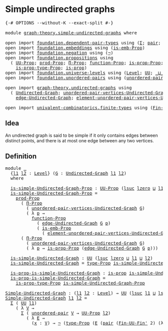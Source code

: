 # Simple undirected graphs

<pre class="Agda"><a id="37" class="Symbol">{-#</a> <a id="41" class="Keyword">OPTIONS</a> <a id="49" class="Pragma">--without-K</a> <a id="61" class="Pragma">--exact-split</a> <a id="75" class="Symbol">#-}</a>

<a id="80" class="Keyword">module</a> <a id="87" href="graph-theory.simple-undirected-graphs.html" class="Module">graph-theory.simple-undirected-graphs</a> <a id="125" class="Keyword">where</a>

<a id="132" class="Keyword">open</a> <a id="137" class="Keyword">import</a> <a id="144" href="foundation.dependent-pair-types.html" class="Module">foundation.dependent-pair-types</a> <a id="176" class="Keyword">using</a> <a id="182" class="Symbol">(</a><a id="183" href="foundation-core.dependent-pair-types.html#515" class="Record">Σ</a><a id="184" class="Symbol">;</a> <a id="186" href="foundation-core.dependent-pair-types.html#588" class="InductiveConstructor">pair</a><a id="190" class="Symbol">;</a> <a id="192" href="foundation-core.dependent-pair-types.html#605" class="Field">pr1</a><a id="195" class="Symbol">;</a> <a id="197" href="foundation-core.dependent-pair-types.html#617" class="Field">pr2</a><a id="200" class="Symbol">)</a>
<a id="202" class="Keyword">open</a> <a id="207" class="Keyword">import</a> <a id="214" href="foundation.embeddings.html" class="Module">foundation.embeddings</a> <a id="236" class="Keyword">using</a> <a id="242" class="Symbol">(</a><a id="243" href="foundation.embeddings.html#1958" class="Function">is-emb-Prop</a><a id="254" class="Symbol">)</a>
<a id="256" class="Keyword">open</a> <a id="261" class="Keyword">import</a> <a id="268" href="foundation.negation.html" class="Module">foundation.negation</a> <a id="288" class="Keyword">using</a> <a id="294" class="Symbol">(</a><a id="295" href="foundation-core.negation.html#465" class="Function">¬</a><a id="296" class="Symbol">)</a>
<a id="298" class="Keyword">open</a> <a id="303" class="Keyword">import</a> <a id="310" href="foundation.propositions.html" class="Module">foundation.propositions</a> <a id="334" class="Keyword">using</a>
  <a id="342" class="Symbol">(</a> <a id="344" href="foundation-core.propositions.html#1393" class="Function">UU-Prop</a><a id="351" class="Symbol">;</a> <a id="353" href="foundation-core.propositions.html#5874" class="Function">prod-Prop</a><a id="362" class="Symbol">;</a> <a id="364" href="foundation-core.propositions.html#6694" class="Function">Π-Prop</a><a id="370" class="Symbol">;</a> <a id="372" href="foundation-core.propositions.html#8294" class="Function">function-Prop</a><a id="385" class="Symbol">;</a> <a id="387" href="foundation-core.propositions.html#11058" class="Function">is-prop-Prop</a><a id="399" class="Symbol">;</a> <a id="401" href="foundation-core.propositions.html#1495" class="Function">type-Prop</a><a id="410" class="Symbol">;</a>
    <a id="416" href="foundation-core.propositions.html#1562" class="Function">is-prop-type-Prop</a><a id="433" class="Symbol">;</a> <a id="435" href="foundation-core.propositions.html#1309" class="Function">is-prop</a><a id="442" class="Symbol">)</a>
<a id="444" class="Keyword">open</a> <a id="449" class="Keyword">import</a> <a id="456" href="foundation.universe-levels.html" class="Module">foundation.universe-levels</a> <a id="483" class="Keyword">using</a> <a id="489" class="Symbol">(</a><a id="490" href="Agda.Primitive.html#597" class="Postulate">Level</a><a id="495" class="Symbol">;</a> <a id="497" href="foundation-core.universe-levels.html#235" class="Primitive">UU</a><a id="499" class="Symbol">;</a> <a id="501" href="Agda.Primitive.html#810" class="Primitive Operator">_⊔_</a><a id="504" class="Symbol">;</a> <a id="506" href="Agda.Primitive.html#780" class="Primitive">lsuc</a><a id="510" class="Symbol">;</a> <a id="512" href="Agda.Primitive.html#764" class="Primitive">lzero</a><a id="517" class="Symbol">)</a>
<a id="519" class="Keyword">open</a> <a id="524" class="Keyword">import</a> <a id="531" href="foundation.unordered-pairs.html" class="Module">foundation.unordered-pairs</a> <a id="558" class="Keyword">using</a> <a id="564" class="Symbol">(</a><a id="565" href="foundation.unordered-pairs.html#2489" class="Function">unordered-pair</a><a id="579" class="Symbol">)</a>

<a id="582" class="Keyword">open</a> <a id="587" class="Keyword">import</a> <a id="594" href="graph-theory.undirected-graphs.html" class="Module">graph-theory.undirected-graphs</a> <a id="625" class="Keyword">using</a>
  <a id="633" class="Symbol">(</a> <a id="635" href="graph-theory.undirected-graphs.html#1060" class="Function">Undirected-Graph</a><a id="651" class="Symbol">;</a> <a id="653" href="graph-theory.undirected-graphs.html#1325" class="Function">unordered-pair-vertices-Undirected-Graph</a><a id="693" class="Symbol">;</a>
    <a id="699" href="graph-theory.undirected-graphs.html#1926" class="Function">edge-Undirected-Graph</a><a id="720" class="Symbol">;</a> <a id="722" href="graph-theory.undirected-graphs.html#1661" class="Function">element-unordered-pair-vertices-Undirected-Graph</a><a id="770" class="Symbol">)</a>

<a id="773" class="Keyword">open</a> <a id="778" class="Keyword">import</a> <a id="785" href="univalent-combinatorics.finite-types.html" class="Module">univalent-combinatorics.finite-types</a> <a id="822" class="Keyword">using</a> <a id="828" class="Symbol">(</a><a id="829" href="univalent-combinatorics.finite-types.html#9305" class="Function">Fin-UU-Fin&#39;</a><a id="840" class="Symbol">)</a>
</pre>
## Idea

An undirected graph is said to be simple if it only contains edges between distinct points, and there is at most one edge between any two vertices.

## Definition

<pre class="Agda"><a id="1028" class="Keyword">module</a> <a id="1035" href="graph-theory.simple-undirected-graphs.html#1035" class="Module">_</a>
  <a id="1039" class="Symbol">{</a><a id="1040" href="graph-theory.simple-undirected-graphs.html#1040" class="Bound">l1</a> <a id="1043" href="graph-theory.simple-undirected-graphs.html#1043" class="Bound">l2</a> <a id="1046" class="Symbol">:</a> <a id="1048" href="Agda.Primitive.html#597" class="Postulate">Level</a><a id="1053" class="Symbol">}</a> <a id="1055" class="Symbol">(</a><a id="1056" href="graph-theory.simple-undirected-graphs.html#1056" class="Bound">G</a> <a id="1058" class="Symbol">:</a> <a id="1060" href="graph-theory.undirected-graphs.html#1060" class="Function">Undirected-Graph</a> <a id="1077" href="graph-theory.simple-undirected-graphs.html#1040" class="Bound">l1</a> <a id="1080" href="graph-theory.simple-undirected-graphs.html#1043" class="Bound">l2</a><a id="1082" class="Symbol">)</a>
  <a id="1086" class="Keyword">where</a>

  <a id="1095" href="graph-theory.simple-undirected-graphs.html#1095" class="Function">is-simple-Undirected-Graph-Prop</a> <a id="1127" class="Symbol">:</a> <a id="1129" href="foundation-core.propositions.html#1393" class="Function">UU-Prop</a> <a id="1137" class="Symbol">(</a><a id="1138" href="Agda.Primitive.html#780" class="Primitive">lsuc</a> <a id="1143" href="Agda.Primitive.html#764" class="Primitive">lzero</a> <a id="1149" href="Agda.Primitive.html#810" class="Primitive Operator">⊔</a> <a id="1151" href="graph-theory.simple-undirected-graphs.html#1040" class="Bound">l1</a> <a id="1154" href="Agda.Primitive.html#810" class="Primitive Operator">⊔</a> <a id="1156" href="graph-theory.simple-undirected-graphs.html#1043" class="Bound">l2</a><a id="1158" class="Symbol">)</a>
  <a id="1162" href="graph-theory.simple-undirected-graphs.html#1095" class="Function">is-simple-Undirected-Graph-Prop</a> <a id="1194" class="Symbol">=</a>
    <a id="1200" href="foundation-core.propositions.html#5874" class="Function">prod-Prop</a>
      <a id="1216" class="Symbol">(</a> <a id="1218" href="foundation-core.propositions.html#6694" class="Function">Π-Prop</a>
        <a id="1233" class="Symbol">(</a> <a id="1235" href="graph-theory.undirected-graphs.html#1325" class="Function">unordered-pair-vertices-Undirected-Graph</a> <a id="1276" href="graph-theory.simple-undirected-graphs.html#1056" class="Bound">G</a><a id="1277" class="Symbol">)</a>
        <a id="1287" class="Symbol">(</a> <a id="1289" class="Symbol">λ</a> <a id="1291" href="graph-theory.simple-undirected-graphs.html#1291" class="Bound">p</a> <a id="1293" class="Symbol">→</a>
          <a id="1305" href="foundation-core.propositions.html#8294" class="Function">function-Prop</a>
            <a id="1331" class="Symbol">(</a> <a id="1333" href="graph-theory.undirected-graphs.html#1926" class="Function">edge-Undirected-Graph</a> <a id="1355" href="graph-theory.simple-undirected-graphs.html#1056" class="Bound">G</a> <a id="1357" href="graph-theory.simple-undirected-graphs.html#1291" class="Bound">p</a><a id="1358" class="Symbol">)</a>
            <a id="1372" class="Symbol">(</a> <a id="1374" href="foundation.embeddings.html#1958" class="Function">is-emb-Prop</a>
              <a id="1400" class="Symbol">(</a> <a id="1402" href="graph-theory.undirected-graphs.html#1661" class="Function">element-unordered-pair-vertices-Undirected-Graph</a> <a id="1451" href="graph-theory.simple-undirected-graphs.html#1056" class="Bound">G</a> <a id="1453" href="graph-theory.simple-undirected-graphs.html#1291" class="Bound">p</a><a id="1454" class="Symbol">))))</a>
      <a id="1465" class="Symbol">(</a> <a id="1467" href="foundation-core.propositions.html#6694" class="Function">Π-Prop</a>
        <a id="1482" class="Symbol">(</a> <a id="1484" href="graph-theory.undirected-graphs.html#1325" class="Function">unordered-pair-vertices-Undirected-Graph</a> <a id="1525" href="graph-theory.simple-undirected-graphs.html#1056" class="Bound">G</a><a id="1526" class="Symbol">)</a>
        <a id="1536" class="Symbol">(</a> <a id="1538" class="Symbol">λ</a> <a id="1540" href="graph-theory.simple-undirected-graphs.html#1540" class="Bound">p</a> <a id="1542" class="Symbol">→</a> <a id="1544" href="foundation-core.propositions.html#11058" class="Function">is-prop-Prop</a> <a id="1557" class="Symbol">(</a><a id="1558" href="graph-theory.undirected-graphs.html#1926" class="Function">edge-Undirected-Graph</a> <a id="1580" href="graph-theory.simple-undirected-graphs.html#1056" class="Bound">G</a> <a id="1582" href="graph-theory.simple-undirected-graphs.html#1540" class="Bound">p</a><a id="1583" class="Symbol">)))</a>

  <a id="1590" href="graph-theory.simple-undirected-graphs.html#1590" class="Function">is-simple-Undirected-Graph</a> <a id="1617" class="Symbol">:</a> <a id="1619" href="foundation-core.universe-levels.html#235" class="Primitive">UU</a> <a id="1622" class="Symbol">(</a><a id="1623" href="Agda.Primitive.html#780" class="Primitive">lsuc</a> <a id="1628" href="Agda.Primitive.html#764" class="Primitive">lzero</a> <a id="1634" href="Agda.Primitive.html#810" class="Primitive Operator">⊔</a> <a id="1636" href="graph-theory.simple-undirected-graphs.html#1040" class="Bound">l1</a> <a id="1639" href="Agda.Primitive.html#810" class="Primitive Operator">⊔</a> <a id="1641" href="graph-theory.simple-undirected-graphs.html#1043" class="Bound">l2</a><a id="1643" class="Symbol">)</a>
  <a id="1647" href="graph-theory.simple-undirected-graphs.html#1590" class="Function">is-simple-Undirected-Graph</a> <a id="1674" class="Symbol">=</a> <a id="1676" href="foundation-core.propositions.html#1495" class="Function">type-Prop</a> <a id="1686" href="graph-theory.simple-undirected-graphs.html#1095" class="Function">is-simple-Undirected-Graph-Prop</a>

  <a id="1721" href="graph-theory.simple-undirected-graphs.html#1721" class="Function">is-prop-is-simple-Undirected-Graph</a> <a id="1756" class="Symbol">:</a> <a id="1758" href="foundation-core.propositions.html#1309" class="Function">is-prop</a> <a id="1766" href="graph-theory.simple-undirected-graphs.html#1590" class="Function">is-simple-Undirected-Graph</a>
  <a id="1795" href="graph-theory.simple-undirected-graphs.html#1721" class="Function">is-prop-is-simple-Undirected-Graph</a> <a id="1830" class="Symbol">=</a>
    <a id="1836" href="foundation-core.propositions.html#1562" class="Function">is-prop-type-Prop</a> <a id="1854" href="graph-theory.simple-undirected-graphs.html#1095" class="Function">is-simple-Undirected-Graph-Prop</a>

<a id="Simple-Undirected-Graph"></a><a id="1887" href="graph-theory.simple-undirected-graphs.html#1887" class="Function">Simple-Undirected-Graph</a> <a id="1911" class="Symbol">:</a> <a id="1913" class="Symbol">(</a><a id="1914" href="graph-theory.simple-undirected-graphs.html#1914" class="Bound">l1</a> <a id="1917" href="graph-theory.simple-undirected-graphs.html#1917" class="Bound">l2</a> <a id="1920" class="Symbol">:</a> <a id="1922" href="Agda.Primitive.html#597" class="Postulate">Level</a><a id="1927" class="Symbol">)</a> <a id="1929" class="Symbol">→</a> <a id="1931" href="foundation-core.universe-levels.html#235" class="Primitive">UU</a> <a id="1934" class="Symbol">(</a><a id="1935" href="Agda.Primitive.html#780" class="Primitive">lsuc</a> <a id="1940" href="graph-theory.simple-undirected-graphs.html#1914" class="Bound">l1</a> <a id="1943" href="Agda.Primitive.html#810" class="Primitive Operator">⊔</a> <a id="1945" href="Agda.Primitive.html#780" class="Primitive">lsuc</a> <a id="1950" href="graph-theory.simple-undirected-graphs.html#1917" class="Bound">l2</a><a id="1952" class="Symbol">)</a>
<a id="1954" href="graph-theory.simple-undirected-graphs.html#1887" class="Function">Simple-Undirected-Graph</a> <a id="1978" href="graph-theory.simple-undirected-graphs.html#1978" class="Bound">l1</a> <a id="1981" href="graph-theory.simple-undirected-graphs.html#1981" class="Bound">l2</a> <a id="1984" class="Symbol">=</a>
  <a id="1988" href="foundation-core.dependent-pair-types.html#515" class="Record">Σ</a> <a id="1990" class="Symbol">(</a> <a id="1992" href="foundation-core.universe-levels.html#235" class="Primitive">UU</a> <a id="1995" href="graph-theory.simple-undirected-graphs.html#1978" class="Bound">l1</a><a id="1997" class="Symbol">)</a>
    <a id="2003" class="Symbol">(</a> <a id="2005" class="Symbol">λ</a> <a id="2007" href="graph-theory.simple-undirected-graphs.html#2007" class="Bound">V</a> <a id="2009" class="Symbol">→</a>
      <a id="2017" href="foundation-core.dependent-pair-types.html#515" class="Record">Σ</a> <a id="2019" class="Symbol">(</a> <a id="2021" href="foundation.unordered-pairs.html#2489" class="Function">unordered-pair</a> <a id="2036" href="graph-theory.simple-undirected-graphs.html#2007" class="Bound">V</a> <a id="2038" class="Symbol">→</a> <a id="2040" href="foundation-core.propositions.html#1393" class="Function">UU-Prop</a> <a id="2048" href="graph-theory.simple-undirected-graphs.html#1981" class="Bound">l2</a><a id="2050" class="Symbol">)</a>
        <a id="2060" class="Symbol">(</a> <a id="2062" class="Symbol">λ</a> <a id="2064" href="graph-theory.simple-undirected-graphs.html#2064" class="Bound">E</a> <a id="2066" class="Symbol">→</a>
          <a id="2078" class="Symbol">(</a><a id="2079" href="graph-theory.simple-undirected-graphs.html#2079" class="Bound">x</a> <a id="2081" class="Symbol">:</a> <a id="2083" href="graph-theory.simple-undirected-graphs.html#2007" class="Bound">V</a><a id="2084" class="Symbol">)</a> <a id="2086" class="Symbol">→</a> <a id="2088" href="foundation-core.negation.html#465" class="Function">¬</a> <a id="2090" class="Symbol">(</a><a id="2091" href="foundation-core.propositions.html#1495" class="Function">type-Prop</a> <a id="2101" class="Symbol">(</a><a id="2102" href="graph-theory.simple-undirected-graphs.html#2064" class="Bound">E</a> <a id="2104" class="Symbol">(</a><a id="2105" href="foundation-core.dependent-pair-types.html#588" class="InductiveConstructor">pair</a> <a id="2110" class="Symbol">(</a><a id="2111" href="univalent-combinatorics.finite-types.html#9305" class="Function">Fin-UU-Fin&#39;</a> <a id="2123" class="Number">2</a><a id="2124" class="Symbol">)</a> <a id="2126" class="Symbol">(λ</a> <a id="2129" href="graph-theory.simple-undirected-graphs.html#2129" class="Bound">y</a> <a id="2131" class="Symbol">→</a> <a id="2133" href="graph-theory.simple-undirected-graphs.html#2079" class="Bound">x</a><a id="2134" class="Symbol">))))))</a>
</pre>